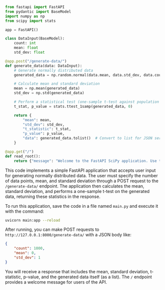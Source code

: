 ```python
from fastapi import FastAPI
from pydantic import BaseModel
import numpy as np
from scipy import stats

app = FastAPI()

class DataInput(BaseModel):
    count: int
    mean: float
    std_dev: float

@app.post("/generate-data/")
def generate_data(data: DataInput):
    # Generate normally distributed data
    generated_data = np.random.normal(data.mean, data.std_dev, data.count)

    # Calculate mean and standard deviation
    mean = np.mean(generated_data)
    std_dev = np.std(generated_data)

    # Perform a statistical test (one-sample t-test against population mean = 0)
    t_stat, p_value = stats.ttest_1samp(generated_data, 0)

    return {
        "mean": mean,
        "std_dev": std_dev,
        "t_statistic": t_stat,
        "p_value": p_value,
        "data": generated_data.tolist()  # Convert to list for JSON serialization
    }

@app.get("/")
def read_root():
    return {"message": "Welcome to the FastAPI SciPy application. Use the /generate-data endpoint to generate and analyze normally distributed data."}
```

This code implements a simple FastAPI application that accepts user input for generating normally distributed data. The user must specify the number of data points, mean, and standard deviation through a POST request to the `/generate-data/` endpoint. The application then calculates the mean, standard deviation, and performs a one-sample t-test on the generated data, returning these statistics in the response. 

To run this application, save the code in a file named `main.py` and execute it with the command:

```bash
uvicorn main:app --reload
```

After running, you can make POST requests to `http://127.0.0.1:8000/generate-data/` with a JSON body like:

```json
{
    "count": 1000,
    "mean": 0,
    "std_dev": 1
}
```

You will receive a response that includes the mean, standard deviation, t-statistic, p-value, and the generated data itself (as a list). The `/` endpoint provides a welcome message for users of the API.